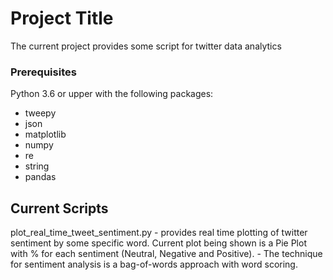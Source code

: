 # Project Title

The current project provides some script for twitter data analytics

### Prerequisites

Python 3.6 or upper with the following packages:
- tweepy
- json
- matplotlib
- numpy
- re
- string
- pandas

## Current Scripts

plot_real_time_tweet_sentiment.py
    - provides real time plotting of twitter sentiment by some specific word. Current plot being shown is a Pie Plot with % for each sentiment (Neutral, Negative and Positive).
    - The technique for sentiment analysis is a bag-of-words approach with word scoring. 
